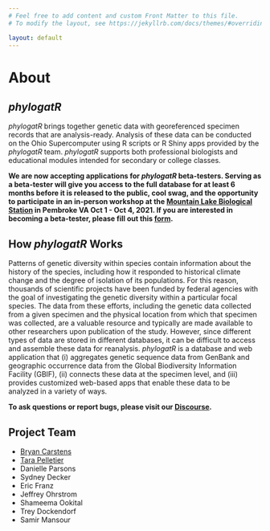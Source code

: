 ```yaml
---
# Feel free to add content and custom Front Matter to this file.
# To modify the layout, see https://jekyllrb.com/docs/themes/#overriding-theme-defaults

layout: default
---
```


# About

## *phylogatR*

*phylogatR* brings together genetic data with georeferenced specimen records that are analysis-ready. Analysis of these data can be conducted on the Ohio Supercomputer using R scripts or R Shiny apps provided by the *phylogatR* team. *phylogatR* supports both professional biologists and educational modules intended for secondary or college classes.

**We are now accepting applications for *phylogatR* beta-testers. Serving as a beta-tester will give you access to the full database for at least 6 months before it is released to the public, cool swag, and the opportunity to participate in an in-person workshop at the [Mountain Lake Biological Station](https://mlbs.virginia.edu/) in Pembroke VA Oct 1 - Oct 4, 2021. If you are interested in becoming a beta-tester, please fill out this [form](https://docs.google.com/forms/d/109sF-e9WIdsSY57ZBx41ckMB9IK2AHW5_b5PjZJhTEg/edit).**

## How *phylogatR* Works

Patterns of genetic diversity within species contain information about the history of the species, including how it responded to historical climate change and the degree of isolation of its populations. For this reason, thousands of scientific projects have been funded by federal agencies with the goal of investigating the genetic diversity within a particular focal species. The data from these efforts, including the genetic data collected from a given specimen and the physical location from which that specimen was collected, are a valuable resource and typically are made available to other researchers upon publication of the study. However, since different types of data are stored in different databases, it can be difficult to access and assemble these data for reanalysis. *phylogatR* is a database and web application that (i) aggregates genetic sequence data from GenBank and geographic occurrence data from the Global Biodiversity Information Facility (GBIF), (ii) connects these data at the specimen level, and (iii) provides customized web-based apps that enable these data to be analyzed in a variety of ways.

**To ask questions or report bugs, please visit our [Discourse](https://discourse.osc.edu/c/phylogatr/45).**

## Project Team

- [Bryan Carstens](https://carstenslab.osu.edu/index.html)
- [Tara Pelletier](https://sites.google.com/site/taraapelletier/)
- Danielle Parsons
- Sydney Decker
- Eric Franz
- Jeffrey Ohrstrom
- Shameema Ookital
- Trey Dockendorf
- Samir Mansour

